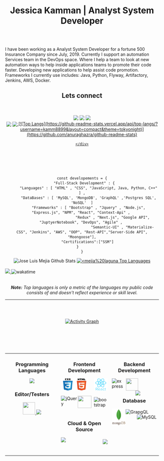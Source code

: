 <h1 align="center"> Jessica Kamman | Analyst System Developer</h1>

</br>
</br>
<p>
   I have been working as a Analyst System Developer for a fortune 500 Insurance Company since July, 2019. Currently I support an automation Services team in the DevOps space. Where I help a team to look at new automation ways to help inside applications teams to promote their code faster. Developing new applications to help assist code promotion. Frameworks I currently use includes: Java, Python, Flyway, Artifactory, Jenkins, AWS, Docker. 
</p>

<h2 align="center"> Lets connect</h1>
</br>
</br>

<div align="center">   
<a href="mailto:kamm8899@gmail.com" target="_blank"><img src="https://img.shields.io/badge/-Email-CC6600?style=for-the-badge&logo=gmail&logoColor=white"></a>
<a href="https://www.linkedin.com/in/jessica-kamman-50a1aa159//" target="_blank"><img src="https://img.shields.io/badge/-LinkedIn-blue?style=for-the-badge&logo=linkedin&logoColor=white"></a> 
<a href="https://github.com/kamm8899/" target="_blank"><img src="https://img.shields.io/badge/GitHub-0D1117?style=for-the-badge&logo=GitHub&logoColor=white"></a>
<br/>
<div>
    <div align="left>
<a href="https://github.com/kamm8899/github-readme-stats">
  <img align="center" src="https://github-readme-stats.vercel.app/api?username=kamm8899&count_private=true&show_icons=true&theme=tokyonight" />
                                                                                                                                                                                                                                                                                      
</a>
    <a href="https://github.com/kamm8899/convoychat">
  <img align="center" src="https://github-readme-stats.vercel.app/api/top-langs/?username=kamm8899&layout=compact&theme=tokyonight" />
                                                                                                                                   [![Top Langs](https://github-readme-stats.vercel.app/api/top-langs/?username=kamm8899&layout=compact&theme=tokyonight)](https://github.com/anuraghazra/github-readme-stats)

    </div>
 </a>

</br>
</br>
</br>
</br>

    
    const developements = {
      "Full-Stack Development" : {
          "Languages" : [ "HTML" , "CSS", "JavaScript, Java, Python, C++" ] ,
          "DataBases" : [ 'MySQL', 'MongoDB', 'GraphQL' ,'Postgres SQL', 'NoSQL'  ]
          "Frameworks" : [ "Bootstrap" , "Jquery" , "Node.js", "Express.js", "NPM", "React", "Context-Api" , 
                                "Redux" , "Next.js", "Google API", "JuptyerNotebook", "DevOps", "Agile" , 
                                         "Semantic-UI" , "Materialize-CSS", "Jenkins", "AWS", "OOP", "Rest-API","Server-Side API", "Moongoose"],
         "Certifications":["SSM"]
      }      
    }



<div>
    <div align="right>
        <a href="#"><img alt="Jose Luis Mejia Github Stats" src="https://github-readme-stats.vercel.app/api?username=mejialaguna&show_icons=true&include_all_commits=true&count_private=true&theme=react&hide_border=true&bg_color=0D1117&title_color=6A4DFF&icon_color=6A4DFF" height="160"/></a>
        <a href="#"><img alt="<mejia%20laguna Top Languages" src="https://github-readme-stats.vercel.app/api/top-langs/?username=mejialaguna&langs_count=10&layout=compact&theme=react&hide_border=true&bg_color=0D1117&title_color=6A4DFF&icon_color=6A4DFF" height="160"/></a>
    </div>
    <br>
    <div align="left">
        <a href="(https://git.io/streak-stats" title="Go to Source">
              <img height="160" src="https://github-readme-streak-stats.herokuapp.com/?user=mejialaguna&theme=Javascript-dark&date_format=M%20j%5B%2C%20Y%5D"/>
         </a>
        <img height="160" width="400" src="https://github-readme-stats.vercel.app/api/wakatime?username=mejialaguna&theme=react&border_color=61dafb&langs_count=13" alt=" wakatime"/>
    </div>
</div>  

<br/>
<br/> 

<div align="center">
<i ><b>Note:</b> Top languages is only a metric of the languages my public code consists of and doesn't reflect experience or skill level.</i> 
</div>

---

<br/>
<br/>


<a href="#"><img alt="Activity Graph" src="https://activity-graph.herokuapp.com/graph?username=mejialaguna&custom_title=mejia%20laguna%20Contribution%20Graph&bg_color=FFFFF&color=6A4DFF&line=88CC00&point=6A4DFF&hide_border=true" /></a>
  


<br/>
<br/>
<br/>
<br/>


<table align="center"><tr><td valign="top" width="35%">
<h3 align="center">Programming Languages</h3>
<p align="center"><a href="https://developer.mozilla.org/en-US/docs/Web/JavaScript" > <img src="https://img.icons8.com/color/60/000000/javascript--v2.png"/>
</a>  </p>
  
<h3 align="center">Editor/Testers</h3>
<p align="center">  <a href="https://code.visualstudio.com/" > <img src="https://i.ibb.co/vBw3R3Q/Visual-Studio-Code.png" width="40" height="40"/> </a><img height="40" src="profile-icons/insomnia.png">
</p>
  
</td><td align="top" width="33%">
<h3 align="center">Frontend Development</h3>
 

<img src="https://raw.githubusercontent.com/devicons/devicon/master/icons/css3/css3-original-wordmark.svg" alt="css3" width="45" height="40" align="left"/> 
<img src="https://raw.githubusercontent.com/devicons/devicon/master/icons/html5/html5-original-wordmark.svg" alt="html5" width="45" height="40" align="center"/> 
<img src="https://raw.githubusercontent.com/devicons/devicon/master/icons/react/react-original-wordmark.svg" alt="react" width="45" height="40" align="right"/> 

    
 <br/>
 <br/>    
  
<img src="https://www.vectorlogo.zone/logos/jquery/jquery-horizontal.svg" alt="jQuery" width="55" height="40" align="left"/> 
<img src="profile-icons/materialize.jpg" align="center" width="45" height="40"/> 
<img style="margin-top: 2.5%" src="https://www.vectorlogo.zone/logos/getbootstrap/getbootstrap-ar21.svg" alt="bootstrap" width="45" height="40" align="right"/>

    
<br> 
<br> 
    
<h3 align="center">Cloud & Open Source</h3>    
    
<img src="https://img.icons8.com/color/40/000000/github--v3.png" align="right" style="margin-top: 3.5%" />
<img src="https://www.vectorlogo.zone/logos/heroku/heroku-ar21.svg" height="55px" align="left"/>

</td><td valign="top" width="33%">
    
<h3 align="center">Backend Development</h3>  
    
<img src="https://www.vectorlogo.zone/logos/expressjs/expressjs-icon.svg" align="left" alt="express" width="40" height="40"/>
<img src="profile-icons/npm.jpg" align="center" width="40" height="40" style="margin-left: 4%"/>
<img src="https://www.vectorlogo.zone/logos/nodejs/nodejs-horizontal.svg" align="right" width="70"  />

  
 <br/>

<h3 align="center">Database</h3>    
   
 <img align="left" src="https://raw.githubusercontent.com/devicons/devicon/master/icons/mongodb/mongodb-original-wordmark.svg" alt="mongodb" width="45" height="55"/> 
 <img align="center" src="https://www.vectorlogo.zone/logos/graphql/graphql-icon.svg" alt="GrapgQL" width="45" height="55"/>
 <img align="right" src="https://www.vectorlogo.zone/logos/mysql/mysql-official.svg" alt="MySQL" width="65" height="55"/>

</td></tr></table>


</br>
</br>
</br>
